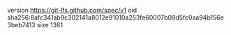 version https://git-lfs.github.com/spec/v1
oid sha256:8afc341ab9c302141a8012e91010a253fe60007b09d5fc0aa94b156e3beb7413
size 1361
